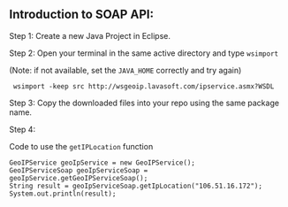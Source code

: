 ## Introduction to SOAP API: 

Step 1: 
Create a new Java Project in Eclipse.

Step 2: 
Open your terminal in the same active directory and type `wsimport`

(Note: if not available, set the `JAVA_HOME` correctly and try again)

```
 wsimport -keep src http://wsgeoip.lavasoft.com/ipservice.asmx?WSDL
```

Step 3:  Copy the downloaded files into your repo using the same package name.

Step 4: 

Code to use the `getIPLocation` function


```
GeoIPService geoIpService = new GeoIPService();
GeoIPServiceSoap geoIpServiceSoap = geoIpService.getGeoIPServiceSoap();
String result = geoIpServiceSoap.getIpLocation("106.51.16.172");
System.out.println(result);
```

